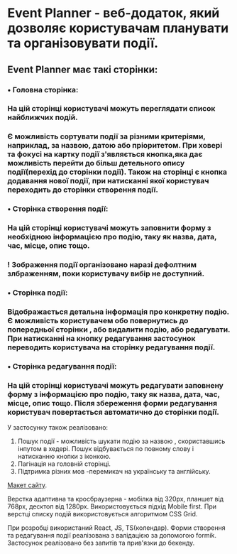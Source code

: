 
# Event Planner - веб-додаток, який дозволяє користувачам планувати та організовувати події. 

## Event Planner має такі сторінки:
### •	Головна сторінка:
### На цій сторінці користувачі можуть переглядати список найближчих подій.
### Є можливість сортувати події за різними критеріями, наприклад, за назвою, датою або пріоритетом. При ховері та фокусі на картку події з'являється кнопка,яка дає можливість перейти до більш детельного опису події(перехід до сторінки події). Також на сторінці є кнопка додавання нової події, при натисканні якої користувач переходить до  сторінки створення події.
### •	Сторінка створення події:
### На цій сторінці користувачі можуть заповнити форму з необхідною інформацією про подію, таку як назва, дата, час, місце, опис тощо. 
### ! Зображення події організовано наразі дефолтним злбраженням, поки користувачу вибір не доступний.
### •	Сторінка події:
###  Відображається детальна інформація про конкретну подію. Є можливість користувачем обо повернутись до попередньої сторінки , або видалити подію, або редагувати. При натисканні на кнопку редагування застосунок переводить користувача на сторінку редагування події.
### •	Сторінка редагування події:
### На цій сторінці користувачі можуть редагувати заповнену форму з інформацією про подію, таку як назва, дата, час, місце, опис тощо. Після збереження форми редагування користувач повертається автоматично до сторінки події.
 
У застосунку також реалізовано:
1. Пошук події - можливість шукати подію за назвою ,  скориставшись інпутом в хедері. Пошук відбувається по повному слову і натисканню кнопки з іконкою.
2. Пагінація на головній сторінці.
3. Підтримка різних мов -перемикач на українську та англійську.


[Макет сайту](https://www.figma.com/file/HxMha50XQyTUVGxOsIgDrM/Event-Planner_%D1%82%D0%B5%D1%81%D1%82%D0%BE%D0%B2%D0%B5?type=design&node-id=0-1&mode=design&t=8rWmsLtYJbxfe7RS-0).

Верстка адаптивна та кросбраузерна - мобілка від 320px, планшет від 768px, десктоп від 1280px.
Використовується підхід Mobile first.
При верстці списку подій використовується алгоритмом CSS Grid.

При розробці використаний React, JS, TS(колендар).
Форми створення та редагування події реалізована з валідацією за допомогою formik.
Застосунок реалізовано без запитів та прив'язки до бекенду.









